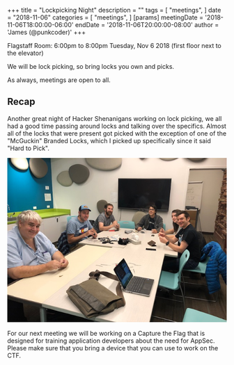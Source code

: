 +++
title = "Lockpicking Night"
description = ""
tags = [
    "meetings",
]
date = "2018-11-06"
categories = [
    "meetings",
]
[params]
  meetingDate = '2018-11-06T18:00:00-06:00'
  endDate = '2018-11-06T20:00:00-08:00'
  author = 'James (@punkcoder)'
+++

Flagstaff Room: 6:00pm to 8:00pm Tuesday, Nov 6 2018 (first floor next to the elevator)

We will be lock picking, so bring locks you own and picks. 

As always, meetings are open to all.

<!--more-->

## Recap

Another great night of Hacker Shenanigans working on lock picking, we all had a
good time passing around locks and talking over the specifics.  Almost all of
the locks that were present got picked with the exception of one of the
"McGuckin" Branded Locks, which I picked up specifically since it said "Hard to
Pick".

![Lockpicking](IMG_0009.jpg)

For our next meeting we will be working on a Capture the Flag that is designed for training
application developers about the need for AppSec.  Please make sure that you bring a device that you can use to work on the CTF.
